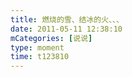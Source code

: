 ```yaml
---
title: 燃烧的雪、结冰的火、、、
date: 2011-05-11 12:38:10
mCategories: [说说]
type: moment
time: t123810
---
```


